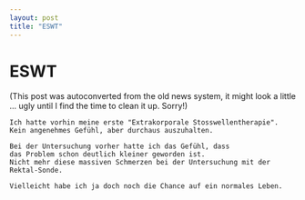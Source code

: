 ```yaml
---
layout: post
title: "ESWT"
---
```

<h1>ESWT</h1>
(This post was autoconverted from the old news system,
it might look a little ... ugly until I find the time
to clean it up.
Sorry!)

    Ich hatte vorhin meine erste "Extrakorporale Stosswellentherapie".
    Kein angenehmes Gefühl, aber durchaus auszuhalten.
    
    Bei der Untersuchung vorher hatte ich das Gefühl, dass
    das Problem schon deutlich kleiner geworden ist.
    Nicht mehr diese massiven Schmerzen bei der Untersuchung mit der Rektal-Sonde.
    
    Vielleicht habe ich ja doch noch die Chance auf ein normales Leben.
    

